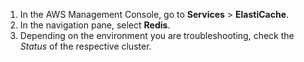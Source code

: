 1. In the AWS Management Console, go to **Services** > **ElastiCache**.
2. In the navigation pane, select **Redis**.
3. Depending on the environment you are troubleshooting, check the *Status* of the respective cluster.
